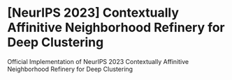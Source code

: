 # \[NeurIPS 2023\] Contextually Affinitive Neighborhood Refinery for Deep Clustering
Official Implementation of NeurIPS 2023 Contextually Affinitive Neighborhood Refinery for Deep Clustering

